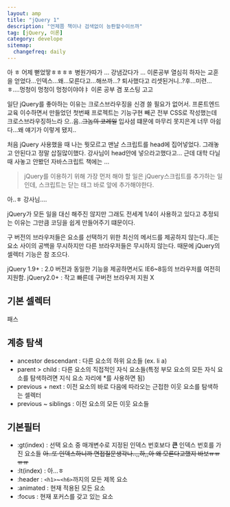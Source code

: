 ```yaml
---
layout: amp
title: "jQuery 1"
description: "언제쯤 책이나 검색없이 능롼할수이쓰까"
tag: [jQuery, 이론]
category: develope
sitemap:
  changefreq: daily
---
```


아 ㅎ 어제 뻗었땋ㅎㅎㅎㅎ
병원가따가 ... 강냄갔다가 ... 이론공부 열심히 하자는 교훈을 얻었다...인덱스...왜...모른다고...해쓰까...? 퇴사했다고 리셋된거니..?후...미련...ㅎ....멍청이 멍청이 멍청이야야ㅑ
이론 공부 겸 포스팅 고고

일단 jQuery를 좋아하는 이유는 크로스브라우징을 신경 쓸 필요가 없어서.
프론트엔드 교육 이수하면서 만들었던 첫번째 프로젝트는 기능구현 빼곤 전부 CSS로 작성했는데 크로스브라우징하느라 으..음..~~그놈의 코레일~~ 입사셤 떄문에 마무리 못지은게 너무 아쉽다...왜 얘기가 이렇게 됐지..

처음 jQuery 사용했을 때 나는 뭣모르고 맨날 스크립트를 head에 집어넣었다. 그래놓고 안된다고 정말 삽질많이했다. 강사님이 head안에 넣으라고했다고... 근데 대학 다닐 때 사놓고 안봤던 자바스크립트 책에는 ...
> jQuery를 이용하기 위해 가장 먼저 해야 할 일은 jQuery스크립트를 추가하는 일인데, 스크립트는 닫는 </body>태그 바로 앞에 추가해야한다.

아..ㅎ 강사님....

jQuery가 모든 일을 대신 해주진 않지만 그래도 전세계 1/4이 사용하고 있다고 추정되는 이유는 그만큼 코딩을 쉽게 만들어주기 떄문이다.

구 버전의 브라우저들은 요소를 선택하기 위한 최신의 메서드를 제공하지 않는다..IE는 요소 사이의 공백을 무시하지만 다른 브라우저들은 무시하지 않는다. 때문에 jQuery의 셀렉터 기능은 참 조으다.

jQuery 1.9+ : 2.0 버전과 동일한 기능을 제공하면서도 IE6~8등의 브라우저를 여전히 지원함.
jQuery2.0+ : 작고 빠른데 구버전 브라우저 지원 X

## 기본 셀렉터
패스

## 계층 탐색
+ ancestor descendant : 다른 요소의 하위 요소들 (ex. li a)
+ parent > child : 다른 요소의 직접적인 자식 요소들(특정 부모 요소의 모든 자식 요소를 탐색하려면 지식 요소 자리에 *를 사용하면 됨)
+ previous + next : 이전 요소의 바로 다음에 따라오는 근접한 이웃 요소를 탐색하는 셀렉터
+ previous ~ siblings : 이전 요소의 모든 이웃 요소들

## 기본필터
+ :gt(index) : 선택 요소 중 매개변수로 지정된 인덱스 번호보다 **큰** 인덱스 번호를 가진 요소들
~~아..또 인덱스하니까 면접질문생각나..,,하,,아 왜 모른다고했지 바보ㅠㅠㅠㅠ~~
+ :lt(index) : 아...ㅎ
+ :header : `<h1>`~`<h6>`까지의 모든 제목 요소
+ :animated : 현재 적용된 모든 요소
+ :focus : 현재 포커스를 갖고 있는 요소
